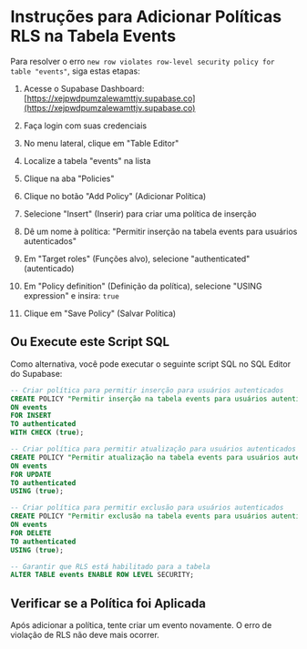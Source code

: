 # Instruções para Adicionar Políticas RLS na Tabela Events

Para resolver o erro `new row violates row-level security policy for table "events"`, siga estas etapas:

1. Acesse o Supabase Dashboard: [https://xejpwdpumzalewamttjv.supabase.co](https://xejpwdpumzalewamttjv.supabase.co)

2. Faça login com suas credenciais

3. No menu lateral, clique em "Table Editor" 

4. Localize a tabela "events" na lista

5. Clique na aba "Policies"

6. Clique no botão "Add Policy" (Adicionar Política)

7. Selecione "Insert" (Inserir) para criar uma política de inserção

8. Dê um nome à política: "Permitir inserção na tabela events para usuários autenticados"

9. Em "Target roles" (Funções alvo), selecione "authenticated" (autenticado)

10. Em "Policy definition" (Definição da política), selecione "USING expression" e insira: `true`

11. Clique em "Save Policy" (Salvar Política)

## Ou Execute este Script SQL

Como alternativa, você pode executar o seguinte script SQL no SQL Editor do Supabase:

```sql
-- Criar política para permitir inserção para usuários autenticados
CREATE POLICY "Permitir inserção na tabela events para usuários autenticados" 
ON events 
FOR INSERT 
TO authenticated 
WITH CHECK (true);

-- Criar política para permitir atualização para usuários autenticados
CREATE POLICY "Permitir atualização na tabela events para usuários autenticados" 
ON events 
FOR UPDATE 
TO authenticated 
USING (true);

-- Criar política para permitir exclusão para usuários autenticados
CREATE POLICY "Permitir exclusão na tabela events para usuários autenticados" 
ON events 
FOR DELETE 
TO authenticated 
USING (true);

-- Garantir que RLS está habilitado para a tabela
ALTER TABLE events ENABLE ROW LEVEL SECURITY;
```

## Verificar se a Política foi Aplicada

Após adicionar a política, tente criar um evento novamente. O erro de violação de RLS não deve mais ocorrer. 